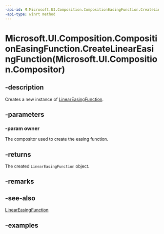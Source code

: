 ```yaml
---
-api-id: M:Microsoft.UI.Composition.CompositionEasingFunction.CreateLinearEasingFunction(Microsoft.UI.Composition.Compositor)
-api-type: winrt method
---
```


# Microsoft.UI.Composition.CompositionEasingFunction.CreateLinearEasingFunction(Microsoft.UI.Composition.Compositor)

<!--
public static Microsoft.UI.Composition.LinearEasingFunction CreateLinearEasingFunction (Microsoft.UI.Composition.Compositor owner);
-->


## -description

Creates a new instance of [LinearEasingFunction](lineareasingfunction.md).

## -parameters

### -param owner

The compositor used to create the easing function.

## -returns

The created `LinearEasingFunction` object.

## -remarks

## -see-also

[LinearEasingFunction](lineareasingfunction.md)

## -examples


